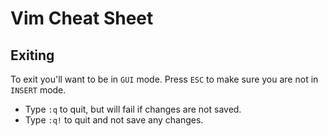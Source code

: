 # Vim Cheat Sheet

## Exiting

To exit you'll want to be in `GUI` mode. Press `ESC` to make sure you are not in `INSERT` mode.

* Type `:q` to quit, but will fail if changes are not saved.
* Type `:q!` to quit and not save any changes.
